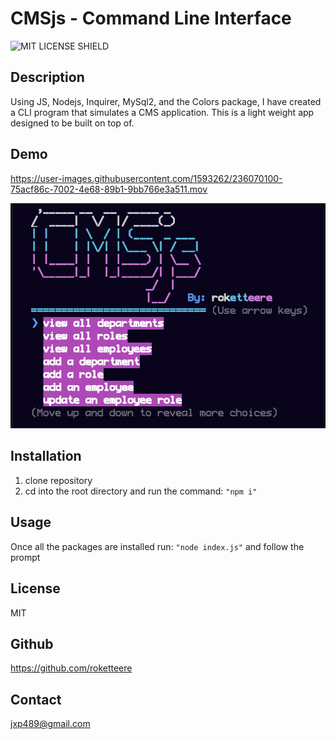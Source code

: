 # CMSjs - Command Line Interface

![MIT LICENSE SHIELD](https://img.shields.io/badge/License-MIT-blue)

## Description

Using JS, Nodejs, Inquirer, MySql2, and the Colors package, I have created a CLI
program that simulates a CMS application. This is a light weight app designed to
be built on top of.

## Demo

https://user-images.githubusercontent.com/1593262/236070100-75acf86c-7002-4e68-89b1-9bb766e3a511.mov

![demo image](assets/demo.png)

## Installation

1. clone repository
2. cd into the root directory and run the command: `"npm i"`

## Usage

Once all the packages are installed run: `"node index.js"` and follow the prompt



## License

MIT

## Github

https://github.com/roketteere

## Contact

jxp489@gmail.com
